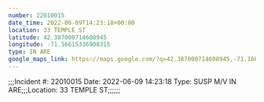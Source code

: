 ```yaml
---
number: 22010015
date_time: 2022-06-09T14:23:18+00:00
location: 33 TEMPLE ST
latitude: 42.387000714608945
longitude: -71.16615336908315
type: IN ARE
google_maps_link: https://maps.google.com/?q=42.387000714608945,-71.16615336908315
---
```


;;;Incident #: 22010015  Date: 2022-06-09 14:23:18   Type: SUSP M/V IN ARE;;;Location: 33 TEMPLE ST;;;;;;
